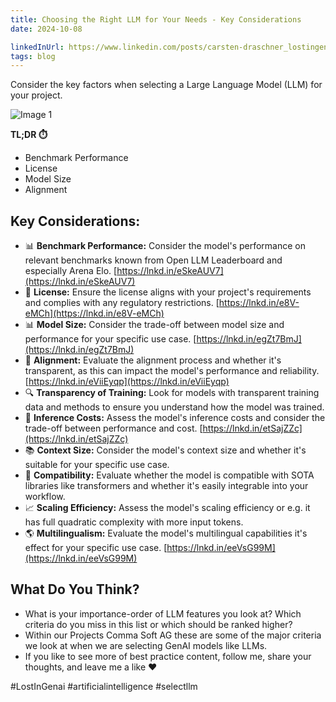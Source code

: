 ```yaml
---
title: Choosing the Right LLM for Your Needs - Key Considerations 
date: 2024-10-08

linkedInUrl: https://www.linkedin.com/posts/carsten-draschner_lostingenai-artificialintelligence-selectllm-activity-7254502008827658241-5TRJ?utm_source=share&utm_medium=member_desktop
tags: blog
---
```


Consider the key factors when selecting a Large Language Model (LLM) for your project.

![Image 1](/img/blog_images/1729591519087.jpeg)

**TL;DR ⏱️**
- Benchmark Performance
- License
- Model Size
- Alignment

<!-- excerpt -->

## Key Considerations:

- 📊 **Benchmark Performance:** Consider the model's performance on relevant benchmarks known from Open LLM Leaderboard and especially Arena Elo. [https://lnkd.in/eSkeAUV7](https://lnkd.in/eSkeAUV7)
- 📜 **License:** Ensure the license aligns with your project's requirements and complies with any regulatory restrictions. [https://lnkd.in/e8V-eMCh](https://lnkd.in/e8V-eMCh)
- 📊 **Model Size:** Consider the trade-off between model size and performance for your specific use case. [https://lnkd.in/egZt7BmJ](https://lnkd.in/egZt7BmJ)
- 🔄 **Alignment:** Evaluate the alignment process and whether it's transparent, as this can impact the model's performance and reliability. [https://lnkd.in/eViiEyqp](https://lnkd.in/eViiEyqp)
- 🔍 **Transparency of Training:** Look for models with transparent training data and methods to ensure you understand how the model was trained.
- 💸 **Inference Costs:** Assess the model's inference costs and consider the trade-off between performance and cost. [https://lnkd.in/etSajZZc](https://lnkd.in/etSajZZc)
- 📚 **Context Size:** Consider the model's context size and whether it's suitable for your specific use case.
- 🤝 **Compatibility:** Evaluate whether the model is compatible with SOTA libraries like transformers and whether it's easily integrable into your workflow.
- 📈 **Scaling Efficiency:** Assess the model's scaling efficiency or e.g. it has full quadratic complexity with more input tokens.
- 🌎 **Multilingualism:** Evaluate the model's multilingual capabilities it's effect for your specific use case. [https://lnkd.in/eeVsG99M](https://lnkd.in/eeVsG99M)

## What Do You Think?

- What is your importance-order of LLM features you look at? Which criteria do you miss in this list or which should be ranked higher?
- Within our Projects Comma Soft AG these are some of the major criteria we look at when we are selecting GenAI models like LLMs.
- If you like to see more of best practice content, follow me, share your thoughts, and leave me a like ❤️

#LostInGenai #artificialintelligence #selectllm